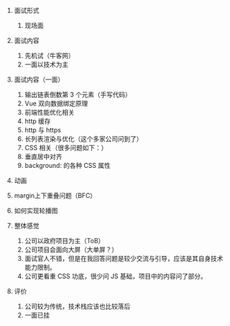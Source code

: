 1. 面试形式
   1. 现场面

2. 面试内容
   1. 先机试（牛客网）
   2. 一面以技术为主

3. 面试内容（一面）
   1. 输出链表倒数第 3 个元素（手写代码）
   2. Vue 双向数据绑定原理
   3. 前端性能优化相关
   4. http 缓存
   5. http 与 https
   6. 长列表渲染与优化（这个多家公司问到了）
   7. CSS 相关（很多问题如下：）
   8. 垂直居中对齐
   9. background: 的各种 CSS 属性
  10. 动画
  11. margin上下重叠问题（BFC）
  12. 如何实现轮播图

4. 整体感觉
   1. 公司以政府项目为主（ToB）
   2. 公司项目会面向大屏（大单屏？）
   3. 面试官人不错，但是在我回答问题是较少交流与引导，应该是其自身技术能力限制。
   4. 公司更看重 CSS 功底，很少问 JS 基础，项目中的内容问了部分。
   
5. 评价
   1. 公司较为传统，技术栈应该也比较落后 
   2. 一面已挂
